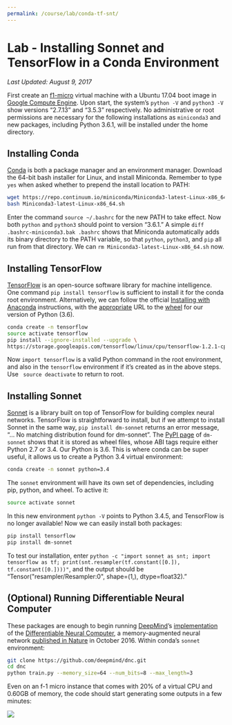 ```yaml
---
permalink: /course/lab/conda-tf-snt/
---
```

# Lab - Installing Sonnet and TensorFlow in a Conda Environment

*Last Updated: August 9, 2017*

First create an [f1-micro](https://cloud.google.com/compute/pricing#predefined_machine_types) virtual machine with a Ubuntu 17.04 boot image in [Google Compute Engine](http://realai.org/course/google-compute-engine/). Upon start, the system’s `python -V` and `python3 -V` show versions “2.7.13” and “3.5.3” respectively. No administrative or root permissions are necessary for the following installations as `miniconda3` and new packages, including Python 3.6.1, will be installed under the home directory.

## Installing Conda

[Conda](http://realai.org/course/conda/) is both a package manager and an environment manager. Download the 64-bit bash installer for Linux, and install Miniconda. Remember to type `yes` when asked whether to prepend the install location to PATH:

```bash
wget https://repo.continuum.io/miniconda/Miniconda3-latest-Linux-x86_64.sh
bash Miniconda3-latest-Linux-x86_64.sh
```

Enter the command `source ~/.bashrc` for the new PATH to take effect. Now both `python` and `python3` should point to version “3.6.1.” A simple `diff .bashrc-miniconda3.bak .bashrc` shows that Miniconda automatically adds its binary directory to the PATH variable, so that `python`, `python3`, and `pip` all run from that directory. We can `rm Miniconda3-latest-Linux-x86_64.sh` now.

## Installing TensorFlow

[TensorFlow](https://www.tensorflow.org/) is an open-source software library for machine intelligence. One command `pip install tensorflow` is sufficient to install it for the conda root environment. Alternatively, we can follow the official [Installing with Anaconda](https://www.tensorflow.org/install/install_linux#InstallingAnaconda) instructions, with the [appropriate](https://www.tensorflow.org/install/install_linux#the_url_of_the_tensorflow_python_package) URL to the [wheel](http://realai.org/course/python/#wheel) for our version of Python (3.6).

```bash
conda create -n tensorflow
source activate tensorflow
pip install --ignore-installed --upgrade \
https://storage.googleapis.com/tensorflow/linux/cpu/tensorflow-1.2.1-cp36-cp36m-linux_x86_64.whl
```

Now `import tensorflow` is a valid Python command in the root environment, and also in the `tensorflow` environment if it’s created as in the above steps. Use ` source deactivate` to return to root.

## Installing Sonnet

[Sonnet](https://github.com/deepmind/sonnet) is a library built on top of TensorFlow for building complex neural networks. TensorFlow is straightforward to install, but if we attempt to install Sonnet in the same way, `pip install dm-sonnet` returns an error message, “… No matching distribution found for dm-sonnet”. The [PyPI page](https://pypi.python.org/pypi/dm-sonnet/1.9) of `dm-sonnet` shows that it is stored as wheel files, whose ABI tags require either Python 2.7 or 3.4. Our Python is 3.6. This is where conda can be super useful, it allows us to create a Python 3.4 virtual environment:

```bash
conda create -n sonnet python=3.4
```

The `sonnet` environment will have its own set of dependencies, including pip, python, and wheel. To active it:

```bash
source activate sonnet
```

In this new environment `python -V` points to Python 3.4.5, and TensorFlow is no longer available! Now we can easily install both packages:

```bash
pip install tensorflow
pip install dm-sonnet
```

To test our installation, enter `python -c "import sonnet as snt; import tensorflow as tf; print(snt.resampler(tf.constant([0.]), tf.constant([0.])))"`, and the output should be “Tensor("resampler/Resampler:0", shape=(1,), dtype=float32).”

## (Optional) Running Differentiable Neural Computer

These packages are enough to begin running [DeepMind](http://realai.org/labs/deepmind/)’s [implementation](https://github.com/deepmind/dnc) of the [Differentiable Neural Computer](https://deepmind.com/research/dnc/), a memory-augmented neural network [published in Nature](https://www.nature.com/articles/nature20101.epdf?author_access_token=ImTXBI8aWbYxYQ51Plys8NRgN0jAjWel9jnR3ZoTv0MggmpDmwljGswxVdeocYSurJ3hxupzWuRNeGvvXnoO8o4jTJcnAyhGuZzXJ1GEaD-Z7E6X_a9R-xqJ9TfJWBqz) in October 2016. Within conda’s `sonnet` environment:

```bash
git clone https://github.com/deepmind/dnc.git
cd dnc
python train.py --memory_size=64 --num_bits=8 --max_length=3
```

Even on an f-1 micro instance that comes with 20% of a virtual CPU and 0.60GB of memory, the code should start generating some outputs in a few minutes:

![](http://realai.org/course/lab/conda-tf-snt-1.png)

